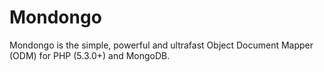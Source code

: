 Mondongo
========

Mondongo is the simple, powerful and ultrafast Object Document Mapper (ODM) for PHP (5.3.0+) and MongoDB.
